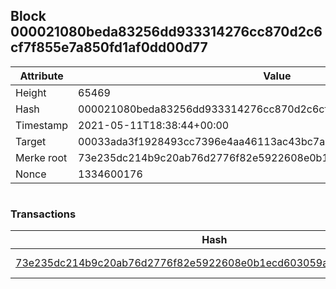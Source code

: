 ## Block 000021080beda83256dd933314276cc870d2c6cf7f855e7a850fd1af0dd00d77

Attribute | Value
--- | ---
Height | 65469
Hash | 000021080beda83256dd933314276cc870d2c6cf7f855e7a850fd1af0dd00d77
Timestamp | 2021-05-11T18:38:44+00:00
Target | 00033ada3f1928493cc7396e4aa46113ac43bc7ac52aab5d08e3934913716f64
Merke root | 73e235dc214b9c20ab76d2776f82e5922608e0b1ecd603059afb2e8d7be6868d
Nonce | 1334600176

```

```

### Transactions

Hash | Amount
--- | ---
[73e235dc214b9c20ab76d2776f82e5922608e0b1ecd603059afb2e8d7be6868d](73e235dc214b9c20ab76d2776f82e5922608e0b1ecd603059afb2e8d7be6868d.md) | 10.00000000 SKEPTI 
